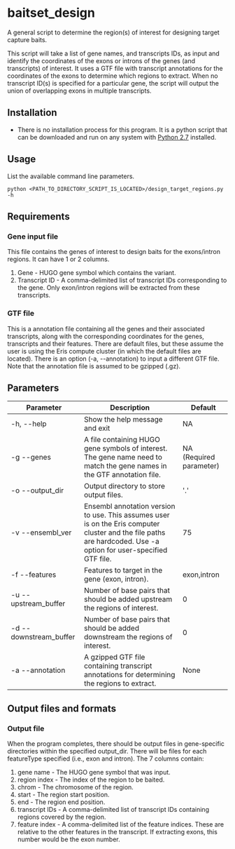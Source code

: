 baitset_design
============

A general script to determine the region(s) of interest for designing target capture baits.

This script will take a list of gene names, and transcripts IDs, as input and identify the coordinates
of the exons or introns of the genes (and transcripts) of interest. It uses a GTF file with transcript
annotations for the coordinates of the exons to determine which regions to extract. When no transcript
ID(s) is specified for a particular gene, the script will output the union of overlapping exons in multiple
transcripts.


Installation
----------

- There is no installation process for this program. It is a python script that can be
downloaded and run on any system with [Python 2.7](https://www.python.org/download/releases/2.7)
installed.

Usage
---------

List the available command line parameters.
```
python <PATH_TO_DIRECTORY_SCRIPT_IS_LOCATED>/design_target_regions.py -h
```

Requirements
---------

### Gene input file
This file contains the genes of interest to design baits for the exons/intron regions. It can have 1 or 2 columns.
  1. Gene - HUGO gene symbol which contains the variant.
  2. Transcript ID - A comma-delimited list of transcript IDs corresponding to the gene. Only exon/intron regions will be
  extracted from these transcripts.

### GTF file
This is a annotation file containing all the genes and their associated transcripts, along with the corresponding coordinates 
for the genes, transcripts and their features. There are default files, but these assume the user is using the Eris compute
cluster (in which the default files are located). There is an option (-a, --annotation) to input a different GTF file. Note that
the annotation file is assumed to be gzipped (.gz).

Parameters
-------------
| Parameter | Description | Default |
| ---------- | ----------- | ------- |
| -h, --help | Show the help message and exit | NA |
| -g --genes | A file containing HUGO gene symbols of interest. The gene name need to match the gene names in the GTF annotation file. | NA (Required parameter) |
| -o --output_dir | Output directory to store output files. | '.' |
| -v --ensembl_ver | Ensembl annotation version to use. This assumes user is on the Eris computer cluster and the file paths are hardcoded. Use -a option for user-specified GTF file. | 75 |
| -f --features | Features to target in the gene (exon, intron). | exon,intron |
| -u --upstream_buffer | Number of base pairs that should be added upstream the regions of interest. | 0 |
| -d --downstream_buffer | Number of base pairs that should be added downstream the regions of interest. | 0 |
| -a --annotation | A gzipped GTF file containing transcript annotations for determining the regions to extract. | None |

Output files and formats
-----------

### Output file
When the program completes, there should be output files in gene-specific directories within the specified output_dir. There will be files for each featureType specified (i.e., exon and intron). The 
7 columns contain:
  1. gene name - The HUGO gene symbol that was input.
  2. region index - The index of the region to be baited.
  3. chrom - The chromosome of the region.
  4. start - The region start position.
  5. end - The region end position.
  6. transcript IDs - A comma-delimited list of transcript IDs containing regions covered by the region.
  7. feature index - A comma-delimited list of the feature indices. These are relative to the other features in the transcript. If extracting exons, this number would be the exon number.

